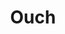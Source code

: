 ---
title: Ouch
published: 2025-01-10
description: A open source 
tags: [Rust]
category: Projects
draft: true
---